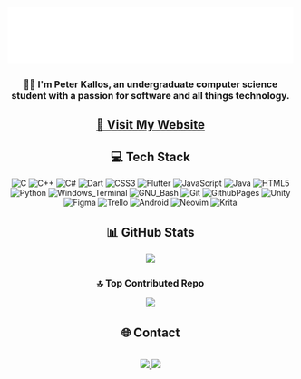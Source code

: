 <!--https://github.com/Akshay090/svg-banners/blob/master/SVG/luminance/luminance.svg?short_path=aab2322-->
<div align="center">
	<br>
		<img src="header.svg" width="800" height="100">
	<br>
</div>
<h3 align="center"> 👨‍💻 I'm Peter Kallos, an undergraduate computer science student with a passion for software and all things technology. </h3>
<div align="center">
	<h2>
    		<a href="https://kallosp.github.io/">🚀 Visit My Website</a>
	</h2>
</div>

<h2 align="center"> 💻 Tech Stack</h2>
<div align="center">
	
![C](https://img.shields.io/badge/C-00599C?style=for-the-badge&logo=c&logoColor=white) ![C++](https://img.shields.io/badge/c++-%2300599C.svg?style=for-the-badge&logo=c%2B%2B&logoColor=white) ![C#](https://img.shields.io/badge/c%23-%23239120.svg?style=for-the-badge&logo=csharp&logoColor=white) ![Dart](https://img.shields.io/badge/dart-%230175C2.svg?style=for-the-badge&logo=dart&logoColor=white) ![CSS3](https://img.shields.io/badge/css3-%231572B6.svg?style=for-the-badge&logo=css3&logoColor=white) ![Flutter](https://img.shields.io/badge/Flutter-02569B?style=for-the-badge&logo=flutter&logoColor=white) ![JavaScript](https://img.shields.io/badge/JavaScript-F7DF1E?style=for-the-badge&logo=javascript&logoColor=black) ![Java](https://img.shields.io/badge/java-%23ED8B00.svg?style=for-the-badge&logo=openjdk&logoColor=white) ![HTML5](https://img.shields.io/badge/html5-%23E34F26.svg?style=for-the-badge&logo=html5&logoColor=white) ![Python](https://img.shields.io/badge/python-3670A0?style=for-the-badge&logo=python&logoColor=ffdd54) ![Windows_Terminal](https://img.shields.io/badge/windows%20terminal-4D4D4D?style=for-the-badge&logo=windows%20terminal&logoColor=white) ![GNU_Bash](https://img.shields.io/badge/GNU%20Bash-4EAA25?style=for-the-badge&logo=GNU%20Bash&logoColor=white) ![Git](https://img.shields.io/badge/GIT-E44C30?style=for-the-badge&logo=git&logoColor=white) ![GithubPages](https://img.shields.io/badge/github%20pages-121013?style=for-the-badge&logo=github&logoColor=white) ![Unity](https://img.shields.io/badge/Unity-100000?style=for-the-badge&logo=unity&logoColor=white) ![Figma](https://img.shields.io/badge/Figma-F24E1E?style=for-the-badge&logo=figma&logoColor=white) ![Trello](https://img.shields.io/badge/Trello-0052CC?style=for-the-badge&logo=trello&logoColor=white) ![Android](https://img.shields.io/badge/Android-3DDC84?style=for-the-badge&logo=android&logoColor=white) ![Neovim](https://img.shields.io/badge/NeoVim-%2357A143.svg?&style=for-the-badge&logo=neovim&logoColor=white) ![Krita](https://img.shields.io/badge/Krita-203759?style=for-the-badge&logo=krita&logoColor=EEF37B)
</div>

<h2 align="center"> 📊 GitHub Stats</h2>
<div align="center">
	
![](https://github-readme-stats.vercel.app/api/top-langs/?username=KallosP&theme=gotham&hide_border=false&include_all_commits=true&count_private=true&layout=compact)

### 🔝 Top Contributed Repo
![](https://github-contributor-stats.vercel.app/api?username=KallosP&limit=5&theme=gotham&combine_all_yearly_contributions=true)
</div>

<h2 align="center"> 🌐 Contact</h2>
<div align="center">
	  <br>
	  <a href="mailto: pkallos19@gmail.com">
	    <img src="https://img.shields.io/badge/Gmail-D14836?style=for-the-badge&logo=gmail&logoColor=white">
	  </a>
	    <a href="https://www.linkedin.com/in/peter-kallos/">
	      <img src="https://img.shields.io/badge/LinkedIn-0077B5?style=for-the-badge&logo=linkedin&logoColor=white">
	    </a>
	 <br>
</div>



<!-- Proudly created with GPRM ( https://gprm.itsvg.in ) -->
<!--[![SVG Banners](https://svg-banners.vercel.app/api?type=luminance&text1=Welcome%20&width=800&height=120)](https://github.com/Akshay090/svg-banners)
[![Peter's GitHub stats](https://github-readme-stats.vercel.app/api?username=KallosP&theme=algolia)](https://github.com/anuraghazra/github-readme-stats)
[![Top Langs](https://github-readme-stats.vercel.app/api/top-langs/?username=KallosP&theme=algolia)](https://github.com/anuraghazra/github-readme-stats)
<!--
**KallosP/KallosP** is a ✨ _special_ ✨ repository because its `README.md` (this file) appears on your GitHub profile.

Here are some ideas to get you started:

- 🔭 I’m currently working on ...
- 🌱 I’m currently learning ...
- 👯 I’m looking to collaborate on ...
- 🤔 I’m looking for help with ...
- 💬 Ask me about ...
- 📫 How to reach me: ...
- 😄 Pronouns: ...
- ⚡ Fun fact: ...
-->
